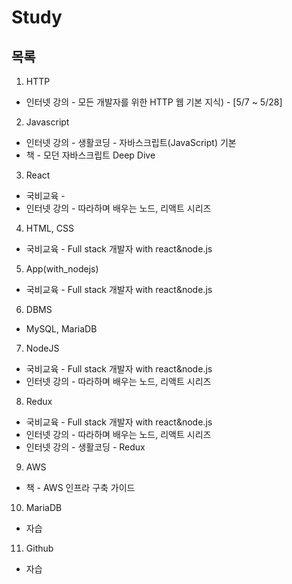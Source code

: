 # Study

## 목록
1. HTTP 
  * 인터넷 강의 - 모든 개발자를 위한 HTTP 웹 기본 지식) - [5/7 ~ 5/28]

2. Javascript 
  * 인터넷 강의 - 생활코딩 - 자바스크립트(JavaScript) 기본
  * 책 - 모던 자바스크립트 Deep Dive

3. React
  * 국비교육 - 
  * 인터넷 강의 - 따라하며 배우는 노드, 리액트 시리즈

4. HTML, CSS
  * 국비교육 - Full stack 개발자 with react&node.js

5. App(with_nodejs)
  * 국비교육 - Full stack 개발자 with react&node.js

6. DBMS
  * MySQL, MariaDB

7. NodeJS
  * 국비교육 - Full stack 개발자 with react&node.js
  * 인터넷 강의 - 따라하며 배우는 노드, 리액트 시리즈

8. Redux
  * 국비교육 - Full stack 개발자 with react&node.js
  * 인터넷 강의 - 따라하며 배우는 노드, 리액트 시리즈
  * 인터넷 강의 - 생활코딩 - Redux

9. AWS
  * 책 - AWS 인프라 구축 가이드

10. MariaDB
  * 자습

11. Github
  * 자습